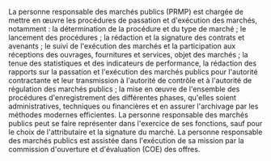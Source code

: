 
La personne responsable des marchés publics (PRMP) est chargée de mettre
en œuvre les procédures de passation et d'exécution des marchés,
notamment :
la détermination de la procédure et du type de marché ;
le lancement des procédures ;
la rédaction et la signature des contrats et avenants ;
le suivi de l'exécution des marchés et la participation aux
réceptions des ouvrages, fournitures et services, objet des marchés ;
la tenue des statistiques et des indicateurs de performance, la
rédaction des rapports sur la passation et l'exécution des marchés
publics pour l'autorité contractante et leur transmission à
l'autorité de contrôle et à l'autorité de régulation des marchés
publics ;
la mise en œuvre de l'ensemble des procédures d'enregistrement des
différentes phases, qu'elles soient administratives, techniques ou
financières et en assurer l'archivage par les méthodes modernes
efficientes.
La personne responsable des marchés publics peut se faire représenter
dans l'exercice de ses fonctions, sauf pour le choix de l'attributaire
et la signature du marché.
La personne responsable des marchés publics est assistée dans
l'exécution de sa mission par la commission d'ouverture et
d'évaluation (COE) des offres.